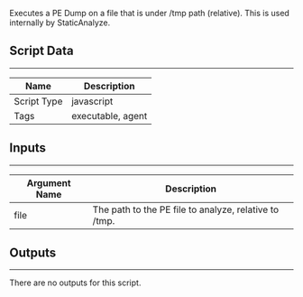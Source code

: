 Executes a PE Dump on a file that is under /tmp path (relative). This is used internally by StaticAnalyze.

## Script Data

---

| **Name** | **Description** |
| --- | --- |
| Script Type | javascript |
| Tags | executable, agent |


## Inputs

---

| **Argument Name** | **Description** |
| --- | --- |
| file | The path to the PE file to analyze, relative to /tmp. |

## Outputs

---
There are no outputs for this script.
